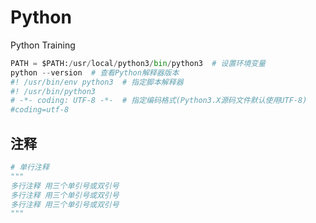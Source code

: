 # Python
Python Training
```python
PATH = $PATH:/usr/local/python3/bin/python3  # 设置环境变量
python --version  # 查看Python解释器版本
#! /usr/bin/env python3  # 指定脚本解释器
#! /usr/bin/python3
# -*- coding: UTF-8 -*-  # 指定编码格式(Python3.X源码文件默认使用UTF-8)
#coding=utf-8  
```
## 注释
```python
# 单行注释
"""  
多行注释 用三个单引号或双引号  
多行注释 用三个单引号或双引号  
多行注释 用三个单引号或双引号   
"""
```
